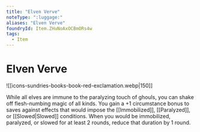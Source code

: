 ```yaml
---
title: "Elven Verve"
noteType: ":luggage:"
aliases: "Elven Verve"
foundryId: Item.ZHuNoAxOCBmORs4w
tags:
  - Item
---
```


# Elven Verve
![[icons-sundries-books-book-red-exclamation.webp|150]]

While all elves are immune to the paralyzing touch of ghouls, you can shake off flesh-numbing magic of all kinds. You gain a +1 circumstance bonus to saves against effects that would impose the [[Immobilized]], [[Paralyzed]], or [[Slowed|Slowed]] conditions. When you would be immobilized, paralyzed, or slowed for at least 2 rounds, reduce that duration by 1 round.
